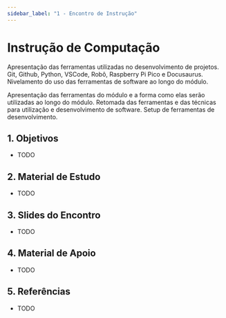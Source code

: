 ```yaml
---
sidebar_label: "1 - Encontro de Instrução"
---
```


# Instrução de Computação

Apresentação das ferramentas utilizadas no desenvolvimento de projetos. Git, Github, Python, VSCode, Robô, Raspberry Pi Pico  e Docusaurus. Nivelamento do uso das ferramentas de software ao longo do módulo.	

Apresentação das ferramentas do módulo e a forma como elas serão utilizadas ao longo do módulo. Retomada das ferramentas e das técnicas para utilização e desenvolvimento de software. Setup de ferramentas de desenvolvimento.

## 1. Objetivos

- TODO

## 2. Material de Estudo

- TODO


## 3. Slides do Encontro

- TODO

## 4. Material de Apoio

- TODO

## 5. Referências

- TODO